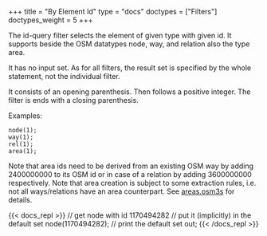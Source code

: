 +++
title = "By Element Id"
type = "docs"
doctypes = ["Filters"]
doctypes_weight = 5
+++

The id-query filter selects the element of given type with given id. It supports beside the OSM datatypes node, way, and relation also the type area.

It has no input set. As for all filters, the result set is specified by the whole statement, not the individual filter.

It consists of an opening parenthesis. Then follows a positive integer. The filter is ends with a closing parenthesis.

Examples:

    node(1);
    way(1);
    rel(1);
    area(1);

Note that area ids need to be derived from an existing OSM way by adding 2400000000 to its OSM id or in case of a relation by adding 3600000000 respectively. Note that area creation is subject to some extraction rules, i.e. not all ways/relations have an area counterpart. See [areas.osm3s](https://github.com/drolbr/Overpass-API/blob/master/rules/areas.osm3s) for details.

{{< docs_repl >}}
// get node with id 1170494282
// put it (implicitly) in the default set
node(1170494282);
// print the default set
out;
{{< /docs_repl >}}
